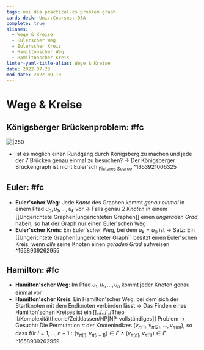 ```yaml
---
tags: uni dsa practical-cs problem graph
cards-deck: Uni::Courses::DSA
complete: true
aliases:
  - Wege & Kreise
  - Eulerscher Weg
  - Eulerscher Kreis
  - Hamiltonscher Weg
  - Hamiltonscher Kreis
linter-yaml-title-alias: Wege & Kreise
date: 2022-07-23
mod-date: 2022-09-10
---
```


# Wege & Kreise

## Königsberger Brückenproblem: #fc
![|250](https://upload.wikimedia.org/wikipedia/commons/5/5d/Konigsberg_bridges.png)
- Ist es möglich einen Rundgang durch Königsberg zu machen und jede der 7 Brücken genau einmal zu besuchen?
	-> Der Königsberger Brückengraph ist nicht Euler'sch
<sub>[Pictures Source](https://upload.wikimedia.org/wikipedia/commons/5/5d/Konigsberg_bridges.png)</sub>
^1653921006325

## Euler: #fc
- **Euler'scher Weg**: Jede *Kante* des Graphen kommt *genau einmal* in einem Pfad $u_0, u_1, …, u_k$ vor
	-> Falls genau *2 Knoten* in einem [[Ungerichtete Graphen|ungerichteten Graphen]] einen *ungeraden Grad* haben, so hat der Graph nur einen Euler'schen Weg
- **Euler'scher Kreis**: Ein Euler'scher Weg, bei dem $u_k = u_0$ ist
	-> Satz: Ein [[Ungerichtete Graphen|ungerichteter Graph]] besitzt einen Euler'schen Kreis, wenn *alle* seine Knoten einen *geraden Grad* aufweisen
^1658939262955

## Hamilton: #fc
- **Hamilton'scher Weg**: Im Pfad $u_1, u_1, …, u_n$ kommt jeder Knoten genau einmal vor
- **Hamilton'scher Kreis**: Ein Hamilton'scher Weg, bei dem sich der Startknoten mit dem Endknoten verbinden lässt
	-> Das Finden eines Hamilton'schen Kreises ist ein [[../../../Theo II/Komplexitättheorie/Zeitklassen/NP|NP-vollständiges]] Problem
	-> Gesucht: Die Permutation $\pi$ der Knotenindizes $(v_{\pi(1)},v_{\pi(2)},\dots,v_{\pi(n)})$, so dass für $i=1,\dots,n-1:(v_{\pi(i)},v_{\pi(i+1)})\in E \wedge(v_{\pi(n)},v_{\pi(1)})\in E$
^1658939262959
